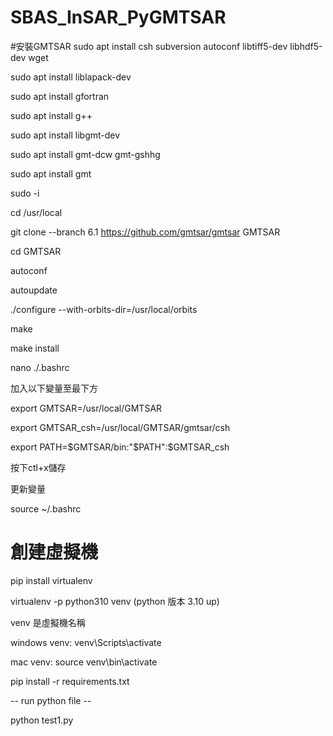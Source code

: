 # SBAS_InSAR_PyGMTSAR

#安裝GMTSAR
sudo apt install csh subversion autoconf libtiff5-dev libhdf5-dev wget

sudo apt install liblapack-dev

sudo apt install gfortran

sudo apt install g++

sudo apt install libgmt-dev

sudo apt install gmt-dcw gmt-gshhg

sudo apt install gmt

sudo -i

cd /usr/local

git clone --branch 6.1 https://github.com/gmtsar/gmtsar GMTSAR

cd GMTSAR

autoconf

autoupdate

./configure --with-orbits-dir=/usr/local/orbits

make

make install

nano ./.bashrc

加入以下變量至最下方

export GMTSAR=/usr/local/GMTSAR

export GMTSAR_csh=/usr/local/GMTSAR/gmtsar/csh

export PATH=$GMTSAR/bin:"$PATH":$GMTSAR_csh 

按下ctl+x儲存

更新變量

source ~/.bashrc


# 創建虛擬機

pip install virtualenv

virtualenv -p python310 venv  (python 版本 3.10 up)

venv 是虛擬機名稱

windows venv:
    venv\Scripts\activate
    
mac venv:
    source venv\bin\activate

pip install -r requirements.txt

-- run python file --

python test1.py 
